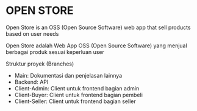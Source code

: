 # OPEN STORE

Open Store is an OSS (Open Source Software) web app that sell products based on user needs

Open Store adalah Web App OSS (Open Source Software) yang menjual berbagai produk sesuai keperluan user

Struktur proyek (Branches)
- Main: Dokumentasi dan penjelasan lainnya
- Backend: API
- Client-Admin: Client untuk frontend bagian admin
- Client-Buyer: Client untuk frontend bagian pembeli
- Client-Seller: Client untuk frontend bagian seller
